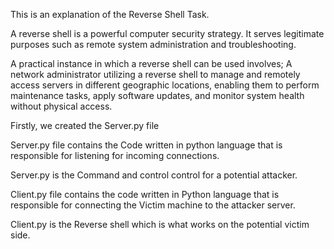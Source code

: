 This is an explanation of the Reverse Shell Task. 

A reverse shell is a powerful computer security strategy. 
It serves legitimate purposes such as remote system administration and troubleshooting. 

A practical instance in which a reverse shell can be used involves; 
A network administrator utilizing a reverse shell to manage and remotely access servers in different geographic locations, enabling them to perform maintenance tasks, apply software updates, and monitor system health without physical access.

Firstly, we created the Server.py file

Server.py file contains the Code written in python language that is responsible for listening for incoming connections.

Server.py is the Command and control control for a potential attacker.

Client.py file contains the code written in Python language that is responsible for connecting the Victim machine to the attacker server.

Client.py is the Reverse shell which is what works on the potential victim side.
